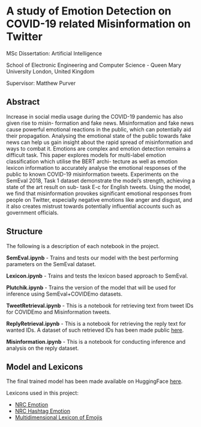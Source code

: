 
# A study of Emotion Detection on COVID-19 related Misinformation on Twitter

MSc Dissertation: Artificial Intelligence

School of Electronic Engineering and Computer Science -
Queen Mary University London, United Kingdom

Supervisor: Matthew Purver

## Abstract

Increase in social media usage during the COVID-19 pandemic has also given rise to misin- formation and fake news. Misinformation and fake news cause powerful emotional reactions in the public, which can potentially aid their propagation. Analysing the emotional state of the public towards fake news can help us gain insight about the rapid spread of misinformation and ways to combat it. Emotions are complex and emotion detection remains a difficult task. This paper explores models for multi-label emotion classification which utilise the BERT archi- tecture as well as emotion lexicon information to accurately analyse the emotional responses of the public to known COVID-19 misinformation tweets. Experiments on the SemEval 2018, Task 1 dataset demonstrate the model’s strength, achieving a state of the art result on sub- task E-c for English tweets. Using the model, we find that misinformation provokes significant emotional responses from people on Twitter, especially negative emotions like anger and disgust, and it also creates mistrust towards potentially influential accounts such as government officials.

## Structure

The following is a description of each notebook in the project.

**SemEval.ipynb** - Trains and tests our model with the best performing parameters on the SemEval dataset.

**Lexicon.ipynb** - Trains and tests the lexicon based approach to SemEval.

**Plutchik.ipynb** - Trains the version of the model that will be used for inference using SemEval+COVIDEmo datasets.

**TweetRetrieval.ipynb** - This is a notebook for retrieving text from tweet IDs for COVIDEmo and Misinformation tweets.

**ReplyRetrieval.ipynb** - This is a notebook for retrieving the reply text for wanted IDs. A dataset of such retrieved IDs has been made public [here](https://github.com/dimitrismylo/Misinformation-Reply-Dataset).

**Misinformation.ipynb** - This is a notebook for conducting inference and analysis on the reply dataset.

## Model and Lexicons

The final trained model has been made available on HuggingFace [here](https://huggingface.co/dimitrismylo/SemEval_BERTweet/tree/main).

Lexicons used in this project:

* [NRC Emotion](https://saifmohammad.com/WebPages/NRC-Emotion-Lexicon.htm)
* [NRC Hashtag Emotion](https://saifmohammad.com/WebPages/lexicons.html)
* [Multidimensional Lexicon of Emojis](https://www.rebeccagodard.com/multidimensional-lexicon-of-emojis-mle)